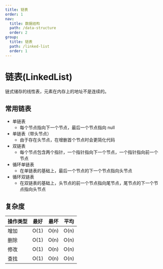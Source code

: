 ```yaml
---
title: 链表
order: 1
nav:
  title: 数据结构
  path: /data-structure
  order: 2
group:
  title: 链表
  path: /linked-list
  order: 1
---
```


# 链表(LinkedList)

链式储存的线性表，元素在内存上的地址不是连续的。

## 常用链表

- 单链表
  - 每个节点指向下一个节点，最后一个节点指向 null
- 单链表（带头节点）
  - 由于存在头节点，在增删首个节点时会更简化代码
- 双链表
  - 每个节点包含两个指针，一个指针指向下一个节点，一个指针指向前一个节点
- 循环单链表
  - 在单链表的基础上，最后一个节点的下一个节点指向头节点
- 循环双链表
  - 在双链表的基础上，头节点的前一个节点指向尾节点，尾节点的下一个节点指向头节点

## 复杂度

| 操作类型 | 最好 | 最坏 | 平均 |
| -------- | ---- | ---- | ---- |
| 增加     | O(1) | O(n) | O(n) |
| 删除     | O(1) | O(n) | O(n) |
| 修改     | O(1) | O(n) | O(n) |
| 查找     | O(1) | O(n) | O(n) |
